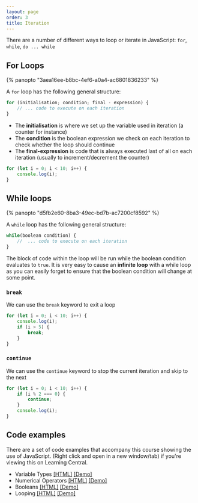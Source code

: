 ```yaml
---
layout: page
order: 3
title: Iteration
---
```


There are a number of different ways to loop or iterate in JavaScript: `for`, `while`, `do ... while`

## For Loops

{% panopto "3aea16ee-b8bc-4ef6-a0a4-ac6801836233" %}

A `for` loop has the following general structure:

```js
for (initialisation; condition; final - expression) {
    // ... code to execute on each iteration
}
```

-   The **initialisation** is where we set up the variable used in iteration (a counter for instance)
-   The **condition** is the boolean expression we check on each iteration to check whether the loop should continue
-   The **final-expression** is code that is always executed last of all on each iteration (usually to increment/decrement the counter)

```js
for (let i = 0; i < 10; i++) {
    console.log(i);
}
```

## While loops

{% panopto "d5fb2e60-8ba3-49ec-bd7b-ac7200cf8592" %}

A `while` loop has the following general structure:

```js
while(boolean condition) {
    //  ... code to execute on each iteration
}
```

The block of code within the loop will be run while the boolean condition evaluates to `true`. It is very easy to cause an **infinite loop** with a while loop as you can easily forget to ensure that the boolean condition will change at some point.

### `break`

We can use the `break` keyword to exit a loop

```js
for (let i = 0; i < 10; i++) {
    console.log(i);
    if (i > 5) {
        break;
    }
}
```

### `continue`

We can use the `continue` keyword to stop the current iteration and skip to the next

```js
for (let i = 0; i < 10; i++) {
    if (i % 2 === 0) {
        continue;
    }
    console.log(i);
}
```

## Code examples

There are a set of code examples that accompany this course showing the use of JavaScript. (Right click and open in a new window/tab) if you're viewing this on Learning Central.

-   Variable Types [[HTML]](https://github.com/martinjc/introduction-to-js/blob/main/src/examples/basic-js/types.html) [[Demo]](https://martinjc.github.io/introduction-to-js/examples/basic-js/types.html)
-   Numerical Operators [[HTML]](https://github.com/martinjc/introduction-to-js/blob/main/src/examples/basic-js/numbers.html) [[Demo]](https://martinjc.github.io/introduction-to-js/examples/basic-js/numbers.html)
-   Booleans [[HTML]](https://github.com/martinjc/introduction-to-js/blob/main/src/examples/basic-js/booleans.html) [[Demo]](https://martinjc.github.io/introduction-to-js/examples/basic-js/booleans.html)
-   Looping [[HTML]](https://github.com/martinjc/introduction-to-js/blob/main/src/examples/basic-js/looping.html) [[Demo]](https://martinjc.github.io/introduction-to-js/examples/basic-js/looping.html)
